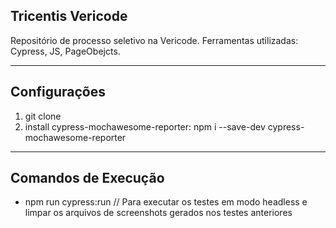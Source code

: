 ## Tricentis Vericode

Repositório de processo seletivo na Vericode.
Ferramentas utilizadas: Cypress, JS, PageObejcts.

---

## Configurações

1. git clone
2. install cypress-mochawesome-reporter: npm i --save-dev cypress-mochawesome-reporter

---

## Comandos de Execução
* npm run cypress:run  // Para executar os testes em modo headless e limpar os arquivos de screenshots gerados nos testes anteriores